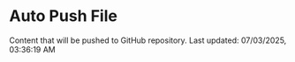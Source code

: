 # Auto Push File

Content that will be pushed to GitHub repository.
Last updated: 07/03/2025, 03:36:19 AM
